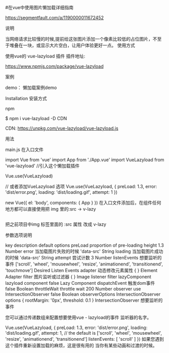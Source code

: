 #在vue中使用图片懒加载详细指南

https://segmentfault.com/a/1190000011672452

说明

当网络请求比较慢的时候,提前给这张图片添加一个像素比较低的占位图片，不至于堆叠在一块，或显示大片空白，让用户体验更好一点。
使用方式

使用vue的 vue-lazyload 插件 插件地址:

https://www.npmjs.com/package/vue-lazyload

案例

demo： 懒加载案例demo

Installation 安装方式

npm

$ npm i vue-lazyload -D
CDN

CDN: https://unpkg.com/vue-lazyload/vue-lazyload.js

<script src="https://unpkg.com/vue-lazyload/vue-lazyload.js"></script>
<script>
  Vue.use(VueLazyload)
  ...
</script>
用法

main.js 在入口文件

import Vue from 'vue'
import App from './App.vue'
import VueLazyload from 'vue-lazyload'  //引入这个懒加载插件

Vue.use(VueLazyload)

// 或者添加VueLazyload 选项
Vue.use(VueLazyload, {
  preLoad: 1.3,
  error: 'dist/error.png',
  loading: 'dist/loading.gif',
  attempt: 1
})

new Vue({
  el: 'body',
  components: {
    App
  }
})
在入口文件添加后，在组件任何地方都可以直接使用把 img 里的:src -> v-lazy

 <div class="pic">
    <a href="#"><img :src="'/static/img/' + item.productImage" alt=""></a>
</div>

把之前项目中img 标签里面的 :src 属性 改成 v-lazy 
 <div class="pic">
    <a href="#"><img v-lazy="'/static/img/' + item.productImage" alt=""></a>
</div>
参数选项说明

key	description	default	options
preLoad	proportion of pre-loading height	1.3	Number
error	当加载图片失败的时候	'data-src'	String
loading	当加载图片成功的时候	'data-src'	String
attempt	尝试计数	3	Number
listenEvents	想要监听的事件	['scroll', 'wheel', 'mousewheel', 'resize', 'animationend', 'transitionend', 'touchmove']	Desired Listen Events
adapter	动态修改元素属性	{ }	Element Adapter
filter	图片监听或过滤器	{ }	Image listener filter
lazyComponent	lazyload component	false	Lazy Component
dispatchEvent	触发dom事件	false	Boolean
throttleWait	throttle wait	200	Number
observer	use IntersectionObserver	false	Boolean
observerOptions	IntersectionObserver options	{ rootMargin: '0px', threshold: 0.1 }	IntersectionObserver
想要监听的事件

您可以通过传递数组来配置想要使用vue - lazyload的事件 监听器的名字。

Vue.use(VueLazyload, {
  preLoad: 1.3,
  error: 'dist/error.png',
  loading: 'dist/loading.gif',
  attempt: 1,
  // the default is ['scroll', 'wheel', 'mousewheel', 'resize', 'animationend', 'transitionend']
  listenEvents: [ 'scroll' ]
})
如果您遇到这个插件重新设置加载的麻烦，这是很有用的 当你有某些动画和过渡的时候。
